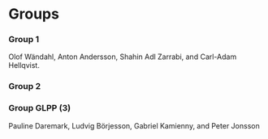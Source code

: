 # Groups

### Group 1

Olof Wändahl, Anton Andersson, Shahin Adl Zarrabi, and Carl-Adam Hellqvist.

### Group 2

### Group GLPP (3)

Pauline Daremark, Ludvig Börjesson, Gabriel Kamienny, and Peter Jonsson